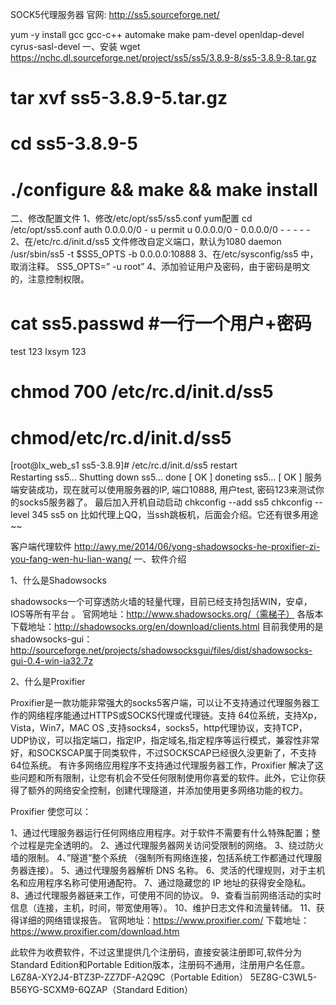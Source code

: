 SOCK5代理服务器
官网: http://ss5.sourceforge.net/


yum -y install gcc gcc-c++ automake make pam-devel openldap-devel cyrus-sasl-devel 
一、安装
wget https://nchc.dl.sourceforge.net/project/ss5/ss5/3.8.9-8/ss5-3.8.9-8.tar.gz
# tar xvf ss5-3.8.9-5.tar.gz
# cd ss5-3.8.9-5
# ./configure && make && make install

二、修改配置文件
1、修改/etc/opt/ss5/ss5.conf 
    yum配置
    cd /etc/opt/ss5.conf
auth      0.0.0.0/0       -         u
permit u        0.0.0.0/0       -       0.0.0.0/0       -       -       -       -       -
2、在/etc/rc.d/init.d/ss5 文件修改自定义端口，默认为1080
daemon /usr/sbin/ss5 -t $SS5_OPTS -b 0.0.0.0:10888
3、在/etc/sysconfig/ss5 中，取消注释。 
SS5_OPTS=” -u root”
4、添加验证用户及密码，由于密码是明文的，注意控制权限。
# cat ss5.passwd   #一行一个用户+密码
test 123
lxsym 123  
# chmod 700 /etc/rc.d/init.d/ss5
# chmod/etc/rc.d/init.d/ss5
[root@lx_web_s1 ss5-3.8.9]# /etc/rc.d/init.d/ss5 restart  
Restarting ss5... Shutting down ss5... 
done                                                       [  OK  ]
doneting ss5...                                            [  OK  ]
服务端安装成功，现在就可以使用服务器的IP, 端口10888, 用户test, 密码123来测试你的socks5服务器了。
最后加入开机自动启动
chkconfig --add ss5
chkconfig --level 345 ss5 on
比如代理上QQ，当ssh跳板机，后面会介绍。它还有很多用途~~













客户端代理软件
http://awy.me/2014/06/yong-shadowsocks-he-proxifier-zi-you-fang-wen-hu-lian-wang/
一、软件介绍

1、什么是Shadowsocks

shadowsocks一个可穿透防火墙的轻量代理，目前已经支持包括WIN，安卓，IOS等所有平台 。 官网地址：http://www.shadowsocks.org/（需梯子） 各版本下载地址：http://shadowsocks.org/en/download/clients.html 目前我使用的是shadowsocks-gui：http://sourceforge.net/projects/shadowsocksgui/files/dist/shadowsocks-gui-0.4-win-ia32.7z

2、什么是Proxifier

Proxifier是一款功能非常强大的socks5客户端，可以让不支持通过代理服务器工作的网络程序能通过HTTPS或SOCKS代理或代理链。支持 64位系统，支持Xp，Vista，Win7，MAC OS ,支持socks4，socks5，http代理协议，支持TCP，UDP协议，可以指定端口，指定IP，指定域名,指定程序等运行模式，兼容性非常好，和SOCKSCAP属于同类软件，不过SOCKSCAP已经很久没更新了，不支持64位系统。 有许多网络应用程序不支持通过代理服务器工作，Proxifier 解决了这些问题和所有限制，让您有机会不受任何限制使用你喜爱的软件。此外，它让你获得了额外的网络安全控制，创建代理隧道，并添加使用更多网络功能的权力。

Proxifier 使您可以：

1、通过代理服务器运行任何网络应用程序。对于软件不需要有什么特殊配置；整个过程是完全透明的。
2、通过代理服务器网关访问受限制的网络。
3、绕过防火墙的限制。
4、”隧道”整个系统 （强制所有网络连接，包括系统工作都通过代理服务器连接）。
5、通过代理服务器解析 DNS 名称。
6、灵活的代理规则，对于主机名和应用程序名称可使用通配符。
7、通过隐藏您的 IP 地址的获得安全隐私。
8、通过代理服务器链来工作，可使用不同的协议。
9、查看当前网络活动的实时信息（连接，主机，时间，带宽使用等）。
10、维护日志文件和流量转储。
11、获得详细的网络错误报告。
官网地址：https://www.proxifier.com/
下载地址：https://www.proxifier.com/download.htm

此软件为收费软件，不过这里提供几个注册码，直接安装注册即可,软件分为Standard Edition和Portable Edition版本，注册码不通用，注册用户名任意。 L6Z8A-XY2J4-BTZ3P-ZZ7DF-A2Q9C（Portable Edition） 5EZ8G-C3WL5-B56YG-SCXM9-6QZAP（Standard Edition）